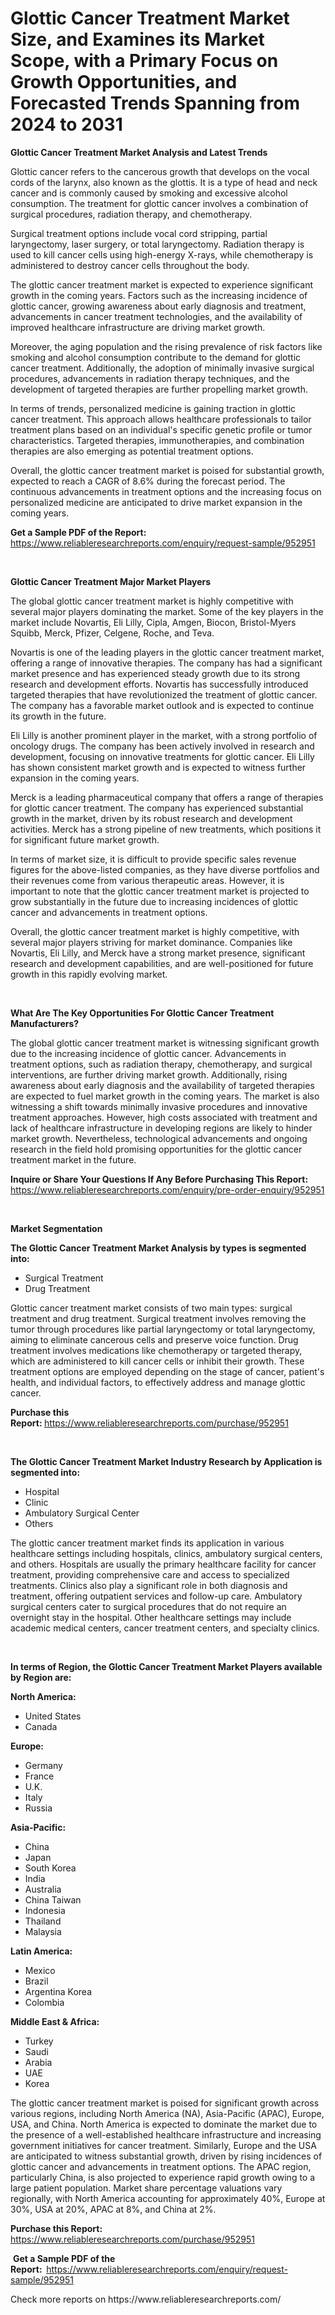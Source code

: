<p><h1>Glottic Cancer Treatment Market Size, and Examines its Market Scope, with a Primary Focus on Growth Opportunities, and Forecasted Trends Spanning from 2024 to 2031</h1></p><p><strong>Glottic Cancer Treatment Market Analysis and Latest Trends</strong></p>
<p><p>Glottic cancer refers to the cancerous growth that develops on the vocal cords of the larynx, also known as the glottis. It is a type of head and neck cancer and is commonly caused by smoking and excessive alcohol consumption. The treatment for glottic cancer involves a combination of surgical procedures, radiation therapy, and chemotherapy.</p><p>Surgical treatment options include vocal cord stripping, partial laryngectomy, laser surgery, or total laryngectomy. Radiation therapy is used to kill cancer cells using high-energy X-rays, while chemotherapy is administered to destroy cancer cells throughout the body.</p><p>The glottic cancer treatment market is expected to experience significant growth in the coming years. Factors such as the increasing incidence of glottic cancer, growing awareness about early diagnosis and treatment, advancements in cancer treatment technologies, and the availability of improved healthcare infrastructure are driving market growth.</p><p>Moreover, the aging population and the rising prevalence of risk factors like smoking and alcohol consumption contribute to the demand for glottic cancer treatment. Additionally, the adoption of minimally invasive surgical procedures, advancements in radiation therapy techniques, and the development of targeted therapies are further propelling market growth.</p><p>In terms of trends, personalized medicine is gaining traction in glottic cancer treatment. This approach allows healthcare professionals to tailor treatment plans based on an individual's specific genetic profile or tumor characteristics. Targeted therapies, immunotherapies, and combination therapies are also emerging as potential treatment options.</p><p>Overall, the glottic cancer treatment market is poised for substantial growth, expected to reach a CAGR of 8.6% during the forecast period. The continuous advancements in treatment options and the increasing focus on personalized medicine are anticipated to drive market expansion in the coming years.</p></p>
<p><strong>Get a Sample PDF of the Report:&nbsp;</strong> <a href="https://www.reliableresearchreports.com/enquiry/request-sample/952951">https://www.reliableresearchreports.com/enquiry/request-sample/952951</a></p>
<p>&nbsp;</p>
<p><strong>Glottic Cancer Treatment Major Market Players</strong></p>
<p><p>The global glottic cancer treatment market is highly competitive with several major players dominating the market. Some of the key players in the market include Novartis, Eli Lilly, Cipla, Amgen, Biocon, Bristol-Myers Squibb, Merck, Pfizer, Celgene, Roche, and Teva.</p><p>Novartis is one of the leading players in the glottic cancer treatment market, offering a range of innovative therapies. The company has had a significant market presence and has experienced steady growth due to its strong research and development efforts. Novartis has successfully introduced targeted therapies that have revolutionized the treatment of glottic cancer. The company has a favorable market outlook and is expected to continue its growth in the future.</p><p>Eli Lilly is another prominent player in the market, with a strong portfolio of oncology drugs. The company has been actively involved in research and development, focusing on innovative treatments for glottic cancer. Eli Lilly has shown consistent market growth and is expected to witness further expansion in the coming years.</p><p>Merck is a leading pharmaceutical company that offers a range of therapies for glottic cancer treatment. The company has experienced substantial growth in the market, driven by its robust research and development activities. Merck has a strong pipeline of new treatments, which positions it for significant future market growth.</p><p>In terms of market size, it is difficult to provide specific sales revenue figures for the above-listed companies, as they have diverse portfolios and their revenues come from various therapeutic areas. However, it is important to note that the glottic cancer treatment market is projected to grow substantially in the future due to increasing incidences of glottic cancer and advancements in treatment options.</p><p>Overall, the glottic cancer treatment market is highly competitive, with several major players striving for market dominance. Companies like Novartis, Eli Lilly, and Merck have a strong market presence, significant research and development capabilities, and are well-positioned for future growth in this rapidly evolving market.</p></p>
<p>&nbsp;</p>
<p><strong>What Are The Key Opportunities For Glottic Cancer Treatment Manufacturers?</strong></p>
<p><p>The global glottic cancer treatment market is witnessing significant growth due to the increasing incidence of glottic cancer. Advancements in treatment options, such as radiation therapy, chemotherapy, and surgical interventions, are further driving market growth. Additionally, rising awareness about early diagnosis and the availability of targeted therapies are expected to fuel market growth in the coming years. The market is also witnessing a shift towards minimally invasive procedures and innovative treatment approaches. However, high costs associated with treatment and lack of healthcare infrastructure in developing regions are likely to hinder market growth. Nevertheless, technological advancements and ongoing research in the field hold promising opportunities for the glottic cancer treatment market in the future.</p></p>
<p><strong>Inquire or Share Your Questions If Any Before Purchasing This Report:</strong> <a href="https://www.reliableresearchreports.com/enquiry/pre-order-enquiry/952951">https://www.reliableresearchreports.com/enquiry/pre-order-enquiry/952951</a></p>
<p>&nbsp;</p>
<p><strong>Market Segmentation</strong></p>
<p><strong>The Glottic Cancer Treatment Market Analysis by types is segmented into:</strong></p>
<p><ul><li>Surgical Treatment</li><li>Drug Treatment</li></ul></p>
<p><p>Glottic cancer treatment market consists of two main types: surgical treatment and drug treatment. Surgical treatment involves removing the tumor through procedures like partial laryngectomy or total laryngectomy, aiming to eliminate cancerous cells and preserve voice function. Drug treatment involves medications like chemotherapy or targeted therapy, which are administered to kill cancer cells or inhibit their growth. These treatment options are employed depending on the stage of cancer, patient's health, and individual factors, to effectively address and manage glottic cancer.</p></p>
<p><strong>Purchase this Report:&nbsp;</strong><a href="https://www.reliableresearchreports.com/purchase/952951">https://www.reliableresearchreports.com/purchase/952951</a></p>
<p>&nbsp;</p>
<p><strong>The Glottic Cancer Treatment Market Industry Research by Application is segmented into:</strong></p>
<p><ul><li>Hospital</li><li>Clinic</li><li>Ambulatory Surgical Center</li><li>Others</li></ul></p>
<p><p>The glottic cancer treatment market finds its application in various healthcare settings including hospitals, clinics, ambulatory surgical centers, and others. Hospitals are usually the primary healthcare facility for cancer treatment, providing comprehensive care and access to specialized treatments. Clinics also play a significant role in both diagnosis and treatment, offering outpatient services and follow-up care. Ambulatory surgical centers cater to surgical procedures that do not require an overnight stay in the hospital. Other healthcare settings may include academic medical centers, cancer treatment centers, and specialty clinics.</p></p>
<p>&nbsp;</p>
<p><strong>In terms of Region, the Glottic Cancer Treatment Market Players available by Region are:</strong></p>
<p>
    <p> <strong> North America: </strong>
        <ul>
            <li>United States</li>
            <li>Canada</li>
        </ul>
        </p> 
    <p> <strong> Europe: </strong>
        <ul>
            <li>Germany</li>
            <li>France</li>
            <li>U.K.</li>
            <li>Italy</li>
            <li>Russia</li>
        </ul>
        </p> 
    <p> <strong> Asia-Pacific: </strong>
        <ul>
            <li>China</li>
            <li>Japan</li>
            <li>South Korea</li>
            <li>India</li>
            <li>Australia</li>
            <li>China Taiwan</li>
            <li>Indonesia</li>
            <li>Thailand</li>
            <li>Malaysia</li>
        </ul>
        </p> 
    <p> <strong> Latin America: </strong>
        <ul>
            <li>Mexico</li>
            <li>Brazil</li>
            <li>Argentina Korea</li>
            <li>Colombia</li>
        </ul>
        </p> 
    <p> <strong> Middle East & Africa: </strong>
        <ul>
            <li>Turkey</li>
            <li>Saudi</li>
            <li>Arabia</li>
            <li>UAE</li>
            <li>Korea</li>
        </ul>
    </p>
    </p>
<p><p>The glottic cancer treatment market is poised for significant growth across various regions, including North America (NA), Asia-Pacific (APAC), Europe, USA, and China. North America is expected to dominate the market due to the presence of a well-established healthcare infrastructure and increasing government initiatives for cancer treatment. Similarly, Europe and the USA are anticipated to witness substantial growth, driven by rising incidences of glottic cancer and advancements in treatment options. The APAC region, particularly China, is also projected to experience rapid growth owing to a large patient population. Market share percentage valuations vary regionally, with North America accounting for approximately 40%, Europe at 30%, USA at 20%, APAC at 8%, and China at 2%.</p></p>
<p><strong>Purchase this Report: </strong><a href="https://www.reliableresearchreports.com/purchase/952951">https://www.reliableresearchreports.com/purchase/952951</a></p>
<p>&nbsp;<strong>Get a Sample PDF of the Report:&nbsp;&nbsp;</strong><a href="https://www.reliableresearchreports.com/enquiry/request-sample/952951">https://www.reliableresearchreports.com/enquiry/request-sample/952951</a></p>
<p><strong></strong></p>
<p>Check more reports on https://www.reliableresearchreports.com/</p>
